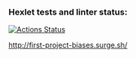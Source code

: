 ### Hexlet tests and linter status:

[![Actions Status](https://github.com/RickoBo/layout-designer-project-lvl1/workflows/hexlet-check/badge.svg)](https://github.com/RickoBo/layout-designer-project-lvl1/actions)

http://first-project-biases.surge.sh/
